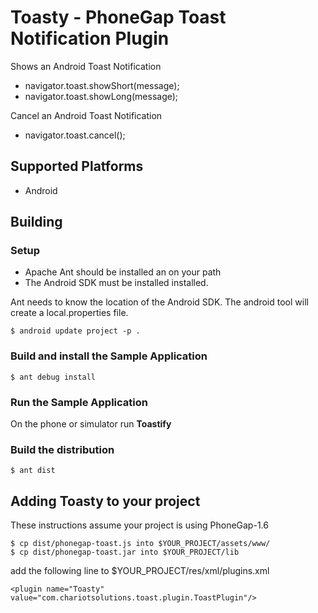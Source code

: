 Toasty - PhoneGap Toast Notification Plugin
===========================================

Shows an Android Toast Notification

* navigator.toast.showShort(message);
* navigator.toast.showLong(message);

Cancel an Android Toast Notification

* navigator.toast.cancel();

Supported Platforms
--------------------
* Android

Building
--------------------

### Setup
 * Apache Ant should be installed an on your path
 * The Android SDK must be installed installed.

Ant needs to know the location of the Android SDK.  The android tool will create a local.properties file.
	
	$ android update project -p .
	
### Build and install the Sample Application

    $ ant debug install

### Run the Sample Application

On the phone or simulator run **Toastify**

### Build the distribution

    $ ant dist

Adding Toasty to your project
------------------------------

These instructions assume your project is using PhoneGap-1.6

    $ cp dist/phonegap-toast.js into $YOUR_PROJECT/assets/www/
    $ cp dist/phonegap-toast.jar into $YOUR_PROJECT/lib

add the following line to $YOUR_PROJECT/res/xml/plugins.xml

    <plugin name="Toasty" value="com.chariotsolutions.toast.plugin.ToastPlugin"/>
